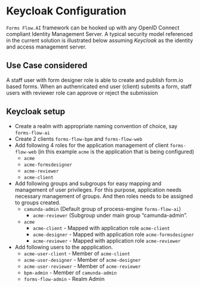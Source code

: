 # Keycloak Configuration
`Forms Flow.AI` framework can be hooked up with any OpenID Connect compliant Identity Management Server. A typical security model referenced in the current solution is illustrated below assuming *Keycloak* as the identity and access management server.

Use Case considered
---------
A staff user with form designer role is able to create and publish form.io based forms. When an authenricated end user (client) submits a form, staff users with reviewer role can approve or reject the submission

Keycloak setup
----------
- Create a realm with appropriate naming convention of choice, say `forms-flow-ai`
- Create 2 clients `forms-flow-bpm` and `forms-flow-web`
- Add following 4 roles for the application management of client `forms-flow-web` (in this example `acme` is the application  that is being configured)
  * `acme`
  * `acme-formsdesigner`
  * `acme-reviewer`
  * `acme-client`
- Add following groups and subgroups for easy mapping and management of user privileges. For this purpose, application needs necessary management of groups. And then roles needs to be assigned to groups created. 
  * `camunda-admin` (Default group of process-engine `forms-flow-ai`)
    * `acme-reviewer`  (Subgroup under main group “camunda-admin”.
  * `acme`
    * `acme-client` - Mapped with application role `acme-client`
    * `acme-designer` - Mapped with application role `acme-formsdesigner`
    * `acme-reviewer` - Mapped with application role `acme-reviewer`
- Add following users to the appplication.
  * `acme-user-client` - Member of `acme-client`
  * `acme-user-designer` - Member of `acme-designer`
  * `acme-user-reviewer` - Member of `acme-reviewer`
  * `bpm-admin` - Member of `camunda-admin`
  * `forms-flow-admin` - Realm Admin
